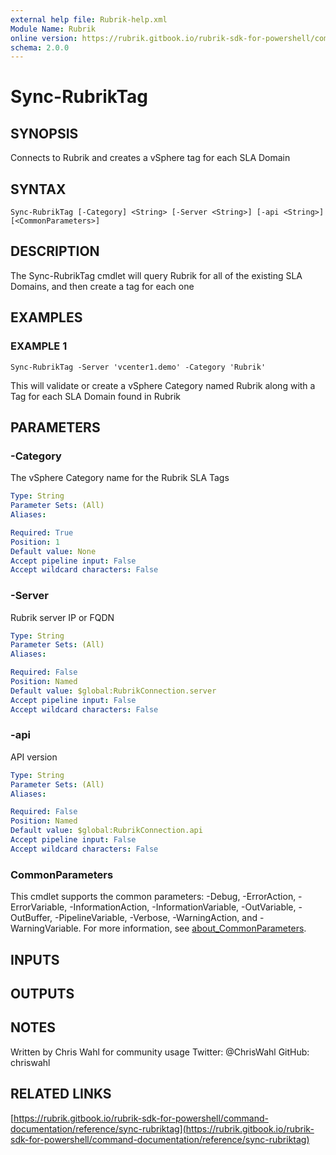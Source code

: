 ```yaml
---
external help file: Rubrik-help.xml
Module Name: Rubrik
online version: https://rubrik.gitbook.io/rubrik-sdk-for-powershell/command-documentation/reference/sync-rubriktag
schema: 2.0.0
---
```


# Sync-RubrikTag

## SYNOPSIS
Connects to Rubrik and creates a vSphere tag for each SLA Domain

## SYNTAX

```
Sync-RubrikTag [-Category] <String> [-Server <String>] [-api <String>] [<CommonParameters>]
```

## DESCRIPTION
The Sync-RubrikTag cmdlet will query Rubrik for all of the existing SLA Domains, and then create a tag for each one

## EXAMPLES

### EXAMPLE 1
```
Sync-RubrikTag -Server 'vcenter1.demo' -Category 'Rubrik'
```

This will validate or create a vSphere Category named Rubrik along with a Tag for each SLA Domain found in Rubrik

## PARAMETERS

### -Category
The vSphere Category name for the Rubrik SLA Tags

```yaml
Type: String
Parameter Sets: (All)
Aliases:

Required: True
Position: 1
Default value: None
Accept pipeline input: False
Accept wildcard characters: False
```

### -Server
Rubrik server IP or FQDN

```yaml
Type: String
Parameter Sets: (All)
Aliases:

Required: False
Position: Named
Default value: $global:RubrikConnection.server
Accept pipeline input: False
Accept wildcard characters: False
```

### -api
API version

```yaml
Type: String
Parameter Sets: (All)
Aliases:

Required: False
Position: Named
Default value: $global:RubrikConnection.api
Accept pipeline input: False
Accept wildcard characters: False
```

### CommonParameters
This cmdlet supports the common parameters: -Debug, -ErrorAction, -ErrorVariable, -InformationAction, -InformationVariable, -OutVariable, -OutBuffer, -PipelineVariable, -Verbose, -WarningAction, and -WarningVariable. For more information, see [about_CommonParameters](http://go.microsoft.com/fwlink/?LinkID=113216).

## INPUTS

## OUTPUTS

## NOTES
Written by Chris Wahl for community usage
Twitter: @ChrisWahl
GitHub: chriswahl

## RELATED LINKS

[https://rubrik.gitbook.io/rubrik-sdk-for-powershell/command-documentation/reference/sync-rubriktag](https://rubrik.gitbook.io/rubrik-sdk-for-powershell/command-documentation/reference/sync-rubriktag)

